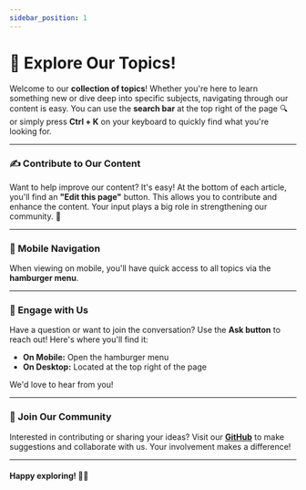 ```yaml
---
sidebar_position: 1
---
```


# 🌟 Explore Our Topics!

Welcome to our **collection of topics**! Whether you're here to learn something new or dive deep into specific subjects, navigating through our content is easy. You can use the **search bar** at the top right of the page 🔍 or simply press **Ctrl + K** on your keyboard to quickly find what you're looking for.

---

### ✍️ Contribute to Our Content

Want to help improve our content? It's easy! At the bottom of each article, you'll find an **"Edit this page"** button. This allows you to contribute and enhance the content. Your input plays a big role in strengthening our community. 💪

---

### 📱 Mobile Navigation

When viewing on mobile, you'll have quick access to all topics via the **hamburger menu**.

---

### 💬 Engage with Us

Have a question or want to join the conversation? Use the **Ask button** to reach out! Here's where you'll find it:

- **On Mobile:** Open the hamburger menu
- **On Desktop:** Located at the top right of the page

We'd love to hear from you!

---

### 🤝 Join Our Community

Interested in contributing or sharing your ideas? Visit our [**GitHub**](https://github.com/NeutralAXIS/NeutralAXIS.github.io/blob/main/sidebars.js) to make suggestions and collaborate with us. Your involvement makes a difference!

---

#### Happy exploring! 🎉✨
